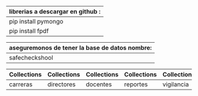 |librerias a  descargar en github :|
|-------------|
|pip install pymongo|
|pip install fpdf|


|aseguremonos de tener la base de datos nombre:|
|-------------|
|safecheckshool|



| Collections  | Collections  | Collections | Collections  | Collections  | Collections  | Collections  |
|-------------|-------------|------------|------------|------------|------------|------------|
| carreras   | directores | docentes  | reportes  | vigilancia | visitas    | admin|

